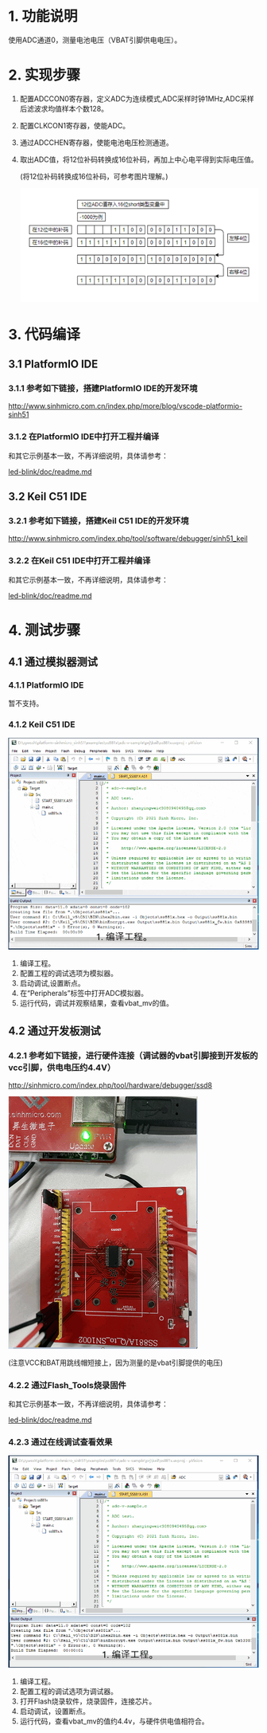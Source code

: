 # 1. 功能说明
使用ADC通道0，测量电池电压（VBAT引脚供电电压）。

# 2. 实现步骤

1. 配置ADCCON0寄存器，定义ADC为连续模式,ADC采样时钟1MHz,ADC采样后滤波求均值样本个数128。

2. 配置CLKCON1寄存器，使能ADC。

3. 通过ADCCHEN寄存器，使能电池电压检测通道。

4. 取出ADC值，将12位补码转换成16位补码，再加上中心电平得到实际电压值。

   (将12位补码转换成16位补码，可参考图片理解。)

   ![image](./adc-vbat-sample-12to16.gif)

   

# 3. 代码编译

## 3.1 PlatformIO IDE

### 3.1.1 参考如下链接，搭建PlatformIO IDE的开发环境

http://www.sinhmicro.com.cn/index.php/more/blog/vscode-platformio-sinh51

### 3.1.2 在PlatformIO IDE中打开工程并编译

和其它示例基本一致，不再详细说明，具体请参考：

[led-blink/doc/readme.md](../../led-blink/doc/readme.md)

## 3.2 Keil C51 IDE

### 3.2.1 参考如下链接，搭建Keil C51 IDE的开发环境

http://www.sinhmicro.com/index.php/tool/software/debugger/sinh51_keil

### 3.2.2 在Keil C51 IDE中打开工程并编译

和其它示例基本一致，不再详细说明，具体请参考：

[led-blink/doc/readme.md](../../led-blink/doc/readme.md)

# 4. 测试步骤

## 4.1 通过模拟器测试
### 4.1.1 PlatformIO IDE

暂不支持。

### 4.1.2 Keil C51 IDE
![image](./adc-vbat-sample-simulator.gif)

1. 编译工程。
2. 配置工程的调试选项为模拟器。
3. 启动调试,设置断点。
4. 在“Peripherals”标签中打开ADC模拟器。
5. 运行代码，调试并观察结果，查看vbat_mv的值。

## 4.2 通过开发板测试

### 4.2.1 参考如下链接，进行硬件连接（调试器的vbat引脚接到开发板的vcc引脚，供电电压约4.4V）

http://sinhmicro.com/index.php/tool/hardware/debugger/ssd8

![image](./adc-vbat-sample-hardware.gif)

(注意VCC和BAT用跳线帽短接上，因为测量的是vbat引脚提供的电压)



### 4.2.2 通过Flash_Tools烧录固件

和其它示例基本一致，不再详细说明，具体请参考：

[led-blink/doc/readme.md](../../led-blink/doc/readme.md)

### 4.2.3 通过在线调试查看效果

![image](./adc-vbat-sample-debugger.gif)

1. 编译工程。
2. 配置工程的调试选项为调试器。
3. 打开Flash烧录软件，烧录固件，连接芯片。
5. 启动调试，设置断点。
5. 运行代码，查看vbat_mv的值约4.4v，与硬件供电值相符合。





